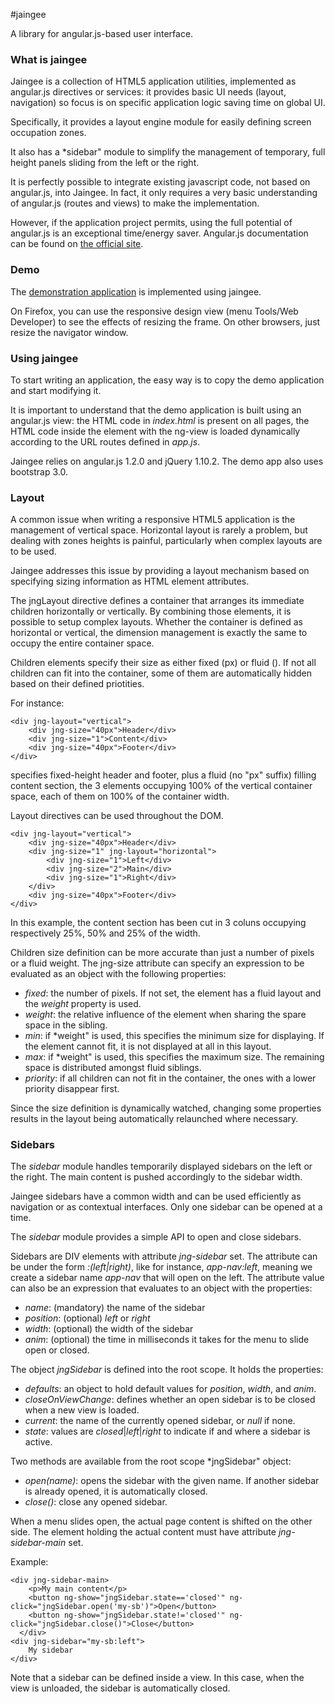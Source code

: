 #jaingee

A library for angular.js-based user interface.

### What is jaingee

Jaingee is a collection of HTML5 application utilities, implemented as angular.js directives or services: it provides basic 
UI needs (layout, navigation) so focus is on specific application logic saving time on global UI.

Specifically, it provides a layout engine module for easily defining screen occupation zones.

It also has a *sidebar" module to simplify the management of temporary, full height panels sliding from the left or the right.

It is perfectly possible to integrate existing javascript code, not based on angular.js, into Jaingee. In fact, it only requires
a very basic understanding of angular.js (routes and views) to make the implementation.

However, if the application project permits, using the full potential of angular.js is an exceptional time/energy saver. Angular.js 
documentation can be found on [the official site](http://angularjs.org/).

### Demo

The [demonstration application](http://mi-g.github.com/jaingee/demo/index.html) is implemented using jaingee.

On Firefox, you can use the responsive design view (menu Tools/Web Developer) to see the effects of resizing the frame. On other 
browsers, just resize the navigator window. 

### Using jaingee

To start writing an application, the easy way is to copy the demo application and start modifying it.

It is important to understand that the demo application is built using an angular.js view: the HTML code in *index.html* is present on all 
pages, the HTML code inside the element with the ng-view is loaded dynamically according to the URL routes defined in *app.js*.

Jaingee relies on angular.js 1.2.0 and jQuery 1.10.2. The demo app also uses bootstrap 3.0.

### Layout 

A common issue when writing a responsive HTML5 application is the management of vertical space. Horizontal layout is rarely a problem, but dealing with 
zones heights is painful, particularly when complex layouts are to be used.

Jaingee addresses this issue by providing a layout mechanism based on specifying sizing information as HTML element attributes.  

The jngLayout directive defines a container that arranges its immediate children horizontally or vertically. By combining those elements, it is possible
to setup complex layouts. Whether the container is defined as horizontal or vertical, the dimension management is exactly the same to occupy the entire 
container space.

Children elements specify their size as either fixed (<number>px) or fluid (<number>). If not all children can fit into the container, some of them are
automatically hidden based on their defined priotities.

For instance:

    <div jng-layout="vertical">
    	<div jng-size="40px">Header</div>
    	<div jng-size="1">Content</div>
    	<div jng-size="40px">Footer</div>
    </div>

specifies fixed-height header and footer, plus a fluid (no "px" suffix) filling content section, the 3 elements occupying 100% of the vertical container space, 
each of them  on 100% of the container width.

Layout directives can be used throughout the DOM. 

    <div jng-layout="vertical">
    	<div jng-size="40px">Header</div>
    	<div jng-size="1" jng-layout="horizontal">
    	    <div jng-size="1">Left</div>
    	    <div jng-size="2">Main</div>
    	    <div jng-size="1">Right</div>
    	</div>
    	<div jng-size="40px">Footer</div>
    </div>

In this example, the content section has been cut in 3 coluns occupying respectively 25%, 50% and 25% of the width. 

Children size definition can be more accurate than just a number of pixels or a fluid weight. The jng-size attribute can specify an expression to be 
evaluated as an object with the following properties:

* *fixed*: the number of pixels. If not set, the element has a fluid layout and the *weight* property is used.
* *weight*: the relative influence of the element when sharing the spare space in the sibling.
* *min*: if *weight" is used, this specifies the minimum size for displaying. If the element cannot fit, it is not displayed at all in this layout.
* *max*: if *weight" is used, this specifies the maximum size. The remaining space is distributed amongst fluid siblings.
* *priority*: if all children can not fit in the container, the ones with a lower priority disappear first.

Since the size definition is dynamically watched, changing some properties results in the layout being automatically relaunched where necessary.

### Sidebars

The *sidebar* module handles temporarily displayed sidebars on the left or the right. The main content is pushed accordingly to the sidebar width.

Jaingee sidebars have a common width and can be used efficiently as navigation or as contextual interfaces. Only one sidebar can be opened at a time.

The *sidebar* module provides a simple API to open and close sidebars. 

Sidebars are DIV elements with attribute *jng-sidebar* set. The attribute can be under the form *<name>:(left|right)*, like for instance, *app-nav:left*,
meaning we create a sidebar name *app-nav* that will open on the left. The attribute value can also be an expression that evaluates to an object with the
properties:

* *name*: (mandatory) the name of the sidebar
* *position*: (optional) *left* or *right*
* *width*: (optional) the width of the sidebar
* *anim*: (optional) the time in milliseconds it takes for the menu to slide open or closed.

The object *jngSidebar* is defined into the root scope. It holds the properties:

* *defaults*: an object to hold default values for *position*, *width*, and *anim*. 
* *closeOnViewChange*: defines whether an open sidebar is to be closed when a new view is loaded.
* *current*: the name of the currently opened sidebar, or *null* if none.
* *state*: values are *closed*|*left*|*right* to indicate if and where a sidebar is active.

Two methods are available from the root scope *jngSidebar" object:

* *open(name)*: opens the sidebar with the given name. If another sidebar is already opened, it is automatically closed.
* *close()*: close any opened sidebar.

When a menu slides open, the actual page content is shifted on the other side. The element holding the actual content must have attribute 
*jng-sidebar-main* set. 

Example:

    <div jng-sidebar-main>
        <p>My main content</p>
        <button ng-show="jngSidebar.state=='closed'" ng-click="jngSidebar.open('my-sb')">Open</button>
        <button ng-show="jngSidebar.state!='closed'" ng-click="jngSidebar.close()">Close</button>
      </div>
    <div jng-sidebar="my-sb:left">
        My sidebar
    </div>

Note that a sidebar can be defined inside a view. In this case, when the view is unloaded, the sidebar is automatically closed.






 